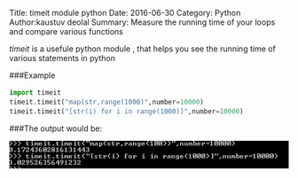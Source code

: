Title: timeit module python
Date: 2016-06-30
Category: Python
Author:kaustuv deolal
Summary: Measure the running time of your loops and compare various functions

*timeit*  is a usefule python module , that helps you see the running time of various statements in python

###Example

 ```python
 import timeit 
 timeit.timeit("map(str,range(1000)",number=10000)
 timeit.timeit("[str(i) for i in range(1000)]",number=10000)
 ```

 ###The output would be:

 ![alt text](https://raw.githubusercontent.com/Vutsuak16/Vutsuak16.github.io/master/content/images/timeit.PNG )

 


